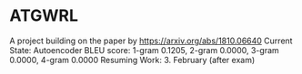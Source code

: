 # ATGWRL
A project building on the paper by https://arxiv.org/abs/1810.06640
Current State:
Autoencoder BLEU score: 1-gram 0.1205, 2-gram 0.0000, 3-gram 0.0000, 4-gram 0.0000
Resuming Work: 3. February (after exam)
